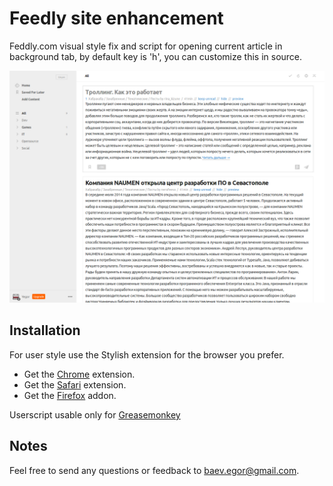 # Feedly site enhancement

Feddly.com visual style fix and script for opening current article in background tab, by default key is 'h', you can customize this in source.

![AOL Reader screenshot](feedly_screenshot.png?raw=true)

## Installation
For user style use the Stylish extension for the browser you prefer.
 * Get the [Chrome][2] extension.
 * Get the [Safari][3] extension.
 * Get the [Firefox][4] addon.

Userscript usable only for [Greasemonkey][5]

## Notes
Feel free to send any questions or feedback to [baev.egor@gmail.com][1].


[1]: mailto:baev.egor@gmail.com "Email Yegor Bayev"
[2]: https://chrome.google.com/webstore/detail/stylish/fjnbnpbmkenffdnngjfgmeleoegfcffe "Stylish for Chrome"
[3]: http://sobolev.us/stylish/ "Stylish for Safari"
[4]: https://addons.mozilla.org/fr/firefox/addon/stylish/ "Stylish for Firefox"
[5]: https://addons.mozilla.org/firefox/addon/greasemonkey/ "Greasemonkey for Firefox"
